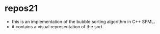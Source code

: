 # repos21

- this is an implementation of the bubble sorting algorithm in C++ SFML. 
- it contains a visual representation of the sort.
